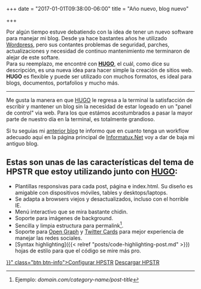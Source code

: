 +++
date = "2017-01-01T09:38:00-06:00"
title = "Año nuevo, blog nuevo"

+++

Por algún tiempo estuve debatiendo con la idea de tener un nuevo software para manejar mi blog. Desde ya hace bastantes años he utilizado <a href="https://wordpress.org/">Wordpress</a>, pero sus contantes problemas de seguridad, parches, actualizaciones y necesidad de continuo mantenimiento me terminaron de alejar de este softare. <br>
Para su reemplazo, me encontré con **<a href=" https://gohugo.io/">HUGO</a>**, el cuál, como dice su descripción, es una nueva idea para hacer simple la creación de sitios web. **HUGO** es flexible y puede ser utilizado con muchos formatos, es ideal para blogs, documentos, portafolios y mucho más.

---
Me gusta la manera en que [HUGO](https://gohugo.io/) le regresa a la terminal la satisfacción de escribir y mantener un blog sin la necesidad de estar logeado en un "panel de control"  via web. Para los que estámos acostumbrados a pasar la mayor parte de nuestro día en la terminal, es totalmente grandioso.

Si tu seguías mi [anterior blog](http://kwame.informatux.net/) te informo que en cuanto tenga un workflow adecuado aquí en la página principal de [Informatux.Net](http://informatux.net) voy a dar de baja mi antiguo blog.

## Estas son unas de las características del tema de HPSTR que estoy utilizando junto con [HUGO](https://gohugo.io/):

* Plantillas responsivas para cada post, página e index.html. Su diseño es amigable con dispositivos móviles, tables y desktops/laptops.
* Se adapta a browsers viejos y desactualizados, incluso con el horrible IE.  
* Menú interactivo que se mira bastante chidin.
* Soporte para imágenes de background.
* Sencilla y limpia estructura para permalink[^1].
* Soporte para [Open Graph](https://developers.facebook.com/docs/opengraph/) y [Twitter Cards](https://dev.twitter.com/docs/cards) para mejor experiencia de manejar las redes sociales.
* [Syntax highlighting]({{< relref "posts/code-highlighting-post.md" >}}) hojas de estilo para que el código se mire más pro.

<div markdown="0"><a href="{{< relref "theme-setup.md" >}}" class="btn btn-info">Configurar HPSTR</a> <a href="https://github.com/dldx/hpstr-hugo-theme" class="btn btn-success">Descargar HPSTR</a></div>

[^1]: Ejemplo: *domain.com/category-name/post-title*

